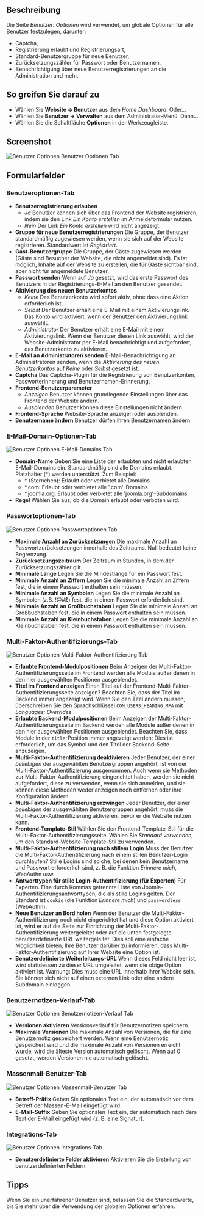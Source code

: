 <!-- Filename: Help4.x:Users:_Options / Display title: Benutzer: Optionen -->

## Beschreibung

Die Seite *Benutzer: Optionen* wird verwendet, um globale Optionen für alle Benutzer festzulegen, darunter:

- Captcha,
- Registrierung erlaubt und Registrierungsart,
- Standard-Benutzergruppe für neue Benutzer,
- Zurücksetzungszähler für Passwort oder Benutzernamen,
- Benachrichtigung über neue Benutzerregistrierungen an die Administration und mehr.

## So greifen Sie darauf zu

* Wählen Sie **Website → Benutzer** aus dem *Home Dashboard*. Oder...
* Wählen Sie **Benutzer → Verwalten** aus dem Administrator-Menü. Dann...
* Wählen Sie die Schaltfläche **Optionen** in der Werkzeugleiste.

## Screenshot

![Benutzer Optionen Benutzer Optionen Tab](../../../de/images/users/users-options-user-options-tab.png)

## Formularfelder

### Benutzeroptionen-Tab

- **Benutzerregistrierung erlauben**
  - *Ja* Benutzer können sich über das Frontend der Website registrieren, indem sie den Link *Ein Konto erstellen* im Anmeldeformular nutzen.
  - *Nein* Der Link *Ein Konto erstellen* wird nicht angezeigt.
- **Gruppe für neue Benutzerregistrierungen** Die Gruppe, der Benutzer standardmäßig zugewiesen werden, wenn sie sich auf der Website registrieren. Standardwert ist *Registriert*.
- **Gast-Benutzergruppe** Die Gruppe, der Gäste zugewiesen werden (Gäste sind Besucher der Website, die nicht angemeldet sind). Es ist möglich, Inhalte auf der Website zu erstellen, die für Gäste sichtbar sind, aber nicht für angemeldete Benutzer.
- **Passwort senden** Wenn auf *Ja* gesetzt, wird das erste Passwort des Benutzers in der Registrierungs-E-Mail an den Benutzer gesendet.
- **Aktivierung des neuen Benutzerkontos**
  - *Keine* Das Benutzerkonto wird sofort aktiv, ohne dass eine Aktion erforderlich ist.
  - *Selbst* Der Benutzer erhält eine E-Mail mit einem Aktivierungslink. Das Konto wird aktiviert, wenn der Benutzer den Aktivierungslink auswählt.
  - *Administrator* Der Benutzer erhält eine E-Mail mit einem Aktivierungslink. Wenn der Benutzer diesen Link auswählt, wird der Website-Administrator per E-Mail benachrichtigt und aufgefordert, das Benutzerkonto zu aktivieren.
- **E-Mail an Administratoren senden** E-Mail-Benachrichtigung an Administratoren senden, wenn die *Aktivierung des neuen Benutzerkontos* auf *Keine* oder *Selbst* gesetzt ist.
- **Captcha** Das Captcha-Plugin für die Registrierung von Benutzerkonten, Passworterinnerung und Benutzernamen-Erinnerung.
- **Frontend-Benutzerparameter**
  - *Anzeigen* Benutzer können grundlegende Einstellungen über das Frontend der Website ändern.
  - *Ausblenden* Benutzer können diese Einstellungen nicht ändern.
- **Frontend-Sprache** Website-Sprache anzeigen oder ausblenden.
- **Benutzername ändern** Benutzer dürfen ihren Benutzernamen ändern.

### E-Mail-Domain-Optionen-Tab

![Benutzer Optionen E-Mail-Domains Tab](../../../de/images/users/users-options-email-domain-options-tab.png)

- **Domain-Name** Geben Sie eine Liste der erlaubten und nicht erlaubten E-Mail-Domains ein. Standardmäßig sind alle Domains erlaubt. Platzhalter (\*) werden unterstützt. Zum Beispiel:
  - \* (Sternchen): Erlaubt oder verbietet alle Domains
  - \*.com: Erlaubt oder verbietet alle '.com'-Domains
  - \*.joomla.org: Erlaubt oder verbietet alle 'joomla.org'-Subdomains.
- **Regel** Wählen Sie aus, ob die Domain erlaubt oder verboten wird.

### Passwortoptionen-Tab

![Benutzer Optionen Passwortoptionen Tab](../../../de/images/users/users-options-password-options-tab.png)

- **Maximale Anzahl an Zurücksetzungen** Die maximale Anzahl an Passwortzurücksetzungen innerhalb des Zeitraums. Null bedeutet keine Begrenzung.
- **Zurücksetzungszeitraum** Der Zeitraum in Stunden, in dem der Zurücksetzungszähler gilt.
- **Minimale Länge** Legen Sie die Mindestlänge für ein Passwort fest.
- **Minimale Anzahl an Ziffern** Legen Sie die minimale Anzahl an Ziffern fest, die in einem Passwort enthalten sein müssen.
- **Minimale Anzahl an Symbolen** Legen Sie die minimale Anzahl an Symbolen (z.B. !@#\$) fest, die in einem Passwort erforderlich sind.
- **Minimale Anzahl an Großbuchstaben** Legen Sie die minimale Anzahl an Großbuchstaben fest, die in einem Passwort enthalten sein müssen.
- **Minimale Anzahl an Kleinbuchstaben** Legen Sie die minimale Anzahl an Kleinbuchstaben fest, die in einem Passwort enthalten sein müssen.

### Multi-Faktor-Authentifizierungs-Tab

![Benutzer Optionen Multi-Faktor-Authentifizierung Tab](../../../de/images/users/users-options-multi-factor-authentication-tab.png)

- **Erlaubte Frontend-Modulpositionen** Beim Anzeigen der Multi-Faktor-Authentifizierungsseite im Frontend werden alle Module außer denen in den hier ausgewählten Positionen ausgeblendet.
- **Titel im Frontend anzeigen** Einen Titel auf der Frontend-Multi-Faktor-Authentifizierungsseite anzeigen? Beachten Sie, dass der Titel im Backend immer angezeigt wird. Wenn Sie den Titel ändern müssen, überschreiben Sie den Sprachschlüssel `COM_USERS_HEADING_MFA` mit *Languages: Overrides*.
- **Erlaubte Backend-Modulpositionen** Beim Anzeigen der Multi-Faktor-Authentifizierungsseite im Backend werden alle Module außer denen in den hier ausgewählten Positionen ausgeblendet. Beachten Sie, dass Module in der `title`-Position immer angezeigt werden: Dies ist erforderlich, um das Symbol und den Titel der Backend-Seite anzuzeigen.
- **Multi-Faktor-Authentifizierung deaktivieren** Jeder Benutzer, der einer *beliebigen* der ausgewählten Benutzergruppen angehört, ist von der Multi-Faktor-Authentifizierung ausgenommen. Auch wenn sie Methoden zur Multi-Faktor-Authentifizierung eingerichtet haben, werden sie nicht aufgefordert, diese zu verwenden, wenn sie sich anmelden, und sie können diese Methoden weder anzeigen noch entfernen oder ihre Konfiguration ändern.
- **Multi-Faktor-Authentifizierung erzwingen** Jeder Benutzer, der einer *beliebigen* der ausgewählten Benutzergruppen angehört, muss die Multi-Faktor-Authentifizierung aktivieren, bevor er die Website nutzen kann.
- **Frontend-Template-Stil** Wählen Sie den Frontend-Template-Stil für die Multi-Faktor-Authentifizierungsseite. Wählen Sie *Standard verwenden*, um den Standard-Website-Template-Stil zu verwenden.
- **Multi-Faktor-Authentifizierung nach stillem Login** Muss der Benutzer die Multi-Faktor-Authentifizierung nach einem stillen Benutzer-Login durchlaufen? Stille Logins sind solche, bei denen kein Benutzername und Passwort erforderlich sind, z. B. die Funktion *Erinnere mich*, WebAuthn usw.
- **Antworttypen für stille Login-Authentifizierung (für Experten)** Für Experten. Eine durch Kommas getrennte Liste von Joomla-Authentifizierungsantworttypen, die als stille Logins gelten. Der Standard ist `cookie` (die Funktion *Erinnere mich*) und `passwordless` (WebAuthn).
- **Neue Benutzer an Bord holen** Wenn der Benutzer die Multi-Faktor-Authentifizierung noch nicht eingerichtet hat und diese Option aktiviert ist, wird er auf die Seite zur Einrichtung der Multi-Faktor-Authentifizierung weitergeleitet oder auf die unten festgelegte benutzerdefinierte URL weitergeleitet. Dies soll eine einfache Möglichkeit bieten, Ihre Benutzer darüber zu informieren, dass Multi-Faktor-Authentifizierung auf Ihrer Website eine Option ist.
- **Benutzerdefinierte Weiterleitungs-URL** Wenn dieses Feld nicht leer ist, wird stattdessen zu dieser URL umgeleitet, wenn die obige Option aktiviert ist. Warnung: Dies muss eine URL innerhalb Ihrer Website sein. Sie können sich nicht auf einen externen Link oder eine andere Subdomain einloggen.

### Benutzernotizen-Verlauf-Tab

![Benutzer Optionen Benutzernotizen-Verlauf Tab](../../../de/images/users/users-options-user-notes-history-tab.png)

- **Versionen aktivieren** Versionsverlauf für Benutzernotizen speichern.
- **Maximale Versionen** Die maximale Anzahl von Versionen, die für eine Benutzernotiz gespeichert werden. Wenn eine Benutzernotiz gespeichert wird und die maximale Anzahl von Versionen erreicht wurde, wird die älteste Version automatisch gelöscht. Wenn auf 0 gesetzt, werden Versionen nie automatisch gelöscht.

### Massenmail-Benutzer-Tab

![Benutzer Optionen Massenmail-Benutzer Tab](../../../de/images/users/users-options-mass-mail-users-tab.png)

- **Betreff-Präfix** Geben Sie optionalen Text ein, der automatisch vor dem Betreff der Massen-E-Mail eingefügt wird.
- **E-Mail-Suffix** Geben Sie optionalen Text ein, der automatisch nach dem Text der E-Mail eingefügt wird (z. B. eine Signatur).

### Integrations-Tab

![Benutzer Optionen Integrations-Tab](../../../de/images/users/users-options-integration-tab.png)

- **Benutzerdefinierte Felder aktivieren** Aktivieren Sie die Erstellung von benutzerdefinierten Feldern.

## Tipps

Wenn Sie ein unerfahrener Benutzer sind, belassen Sie die Standardwerte, bis Sie mehr über die Verwendung der globalen Optionen erfahren.
